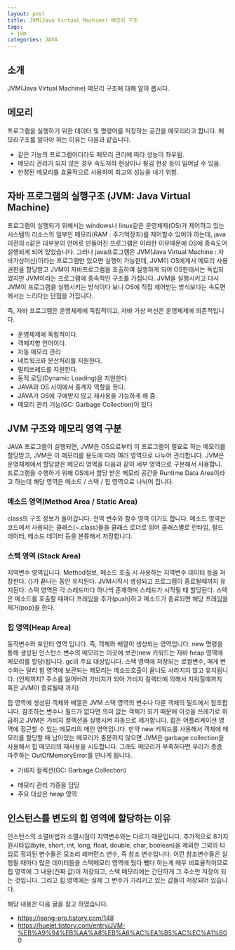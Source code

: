 ```yaml
---
layout: post
title: JVM(Java Virtual Machine) 메모리 구조
tags:
 - jvm
categories: JAVA
---
```


## 소개
JVM(Java Virtual Machine) 메모리 구조에 대해 알아 봅시다.

## 메모리
프로그램을 실행하기 위한 데이터 및 명령어를 저장하는 공간을 메모리라고 합니다. 메모리구조를 알아야 하는 이유는 다음과 같습니다.
- 같은 기능의 프로그램이더라도 메모리 관리에 따라 성능이 좌우됨.
- 메모리 관리가 되지 않은 경우 속도저하 현상이나 튕김 현상 등이 일어날 수 있음.
- 한정된 메모리를 효율적으로 사용하여 최고의 성능을 내기 위함.

## 자바 프로그램의 실행구조 (JVM: Java Virtual Machine)
프로그램이 실행되기 위해서는 windows나 linux같은 운영체제(OS)가 제어하고 있는 시스템의 리소스의 일부인 메모리(RAM : 주기억장치)를 제어할수 있어야 하는데, java이전의 c같은 대부분의 언어로 만들어진 프로그램은 이러한 이유때문에 OS에 종속도어 실행되게 되어 있었습니다. 그러나 java프로그램은 JVM(Java Virtual Machine : 자바가상머신)이라는 프로그램만 있으면 실행이 가능한데, JVM이 OS에게서 메모리 사용권한을 할당받고 JVM이 자바프로그램을 호출하여 실행하게 되어 OS한태서는 독립되었지만 JVM이라는 프로그램에 종속적인 구조를 가집니다. JVM을 실행시키고 다시 JVM이 프로그램을 실행시키는 방식이다 보니 OS에 직접 제어받는 방식보다는 속도면에서는 느리다는 단점을 가집니다.

즉, 자바 프로그램은 운영체제에 독립적이고, 자바 가상 머신은 운영체제에 의존적입니다.
- 운영체제에 독립적이다.
- 객체지향 언어이다.
- 자동 메모리 관리
- 네트워크와 분산처리를 지원한다.
- 멀티쓰레드를 지원한다.
- 동적 로딩(Dynamic Loading)을 지원한다.
- JAVA와 OS 사이에서 중계자 역할을 한다.
- JAVA가 OS에 구애받지 않고 재사용을 가능하게 해 줌
- 메모리 관리 기능(GC: Garbage Collection)이 있다


## JVM 구조와 메모리 영역 구분
JAVA 프로그램이 실행되면, JVM은 OS으로부터 이 프로그램이 필요로 하는 메모리를 할당받고, JVM은 이 메모리를 용도에 따라 여러 영역으로 나누어 관리합니다.  JVM은 운영체제에서 할당받은 메모리 영역을 다음과 같이 세부 영역으로 구분해서 사용합니. 프로그램을 수행하기 위해 OS에서 할당 받은 메모리 공간을 Runtime Data Area이라고 하는데 해당 영역은 메소드 / 스택 / 힙 영역으로 나뉘어 집니다.

### 메소드 영역(Method Area / Static Area)
class의 구조 정보가 들어갑니다. 전역 변수와 함수 영역 이기도 합니다. 메소드 영역은 코드에서 사용되는 클래스(~.class)들을 클래스 로더로 읽어 클래스별로 런타임, 필드데이터, 메소드 데이터 등을 분류해서 저장합니다.
### 스택 영역 (Stack Area)
지역변수 영역입니다. Method정보, 메소드 호출 시 사용하는 지역변수 데이터 등을 저장한다. {}가 끝나는 동안 유지된다. JVM시작시 생성되고 프로그램이 종료될때까지 유지된다. 스택 영역은 각 스레드마다 하나씩 존재하며 스레드가 시작될 때 할당된다. 스택은 메소드를 호출할 때마다 프레임을 추가(push)하고 메소드가 종료되면 해당 프레임을 제거(pop)을 한다.


### 힙 영역(Heap Area)
동적변수와 포인터 영역 입니다. 즉, 객체와 배열이 생성되는 영역입니다. new 명령을 통해 생성된 인스턴스 변수의 메모리는 이곳에 보관(new 키워드는 자바 heap 영역에 메모리를 할당)됩니다. gc의 주요 대상입니다. 스택 영역에 저장되는 로컬변수, 매게 변수와는 달리 힙 영역에 보관되는 메모리는 메소드호출이 끝나도 사라지지 않고 유지됩니다. (언제까지? 주소를 잃어버려 가비지가 되어 가비지 컬렉터에 의해서 지워질때까지 혹은 JVM이 종료될때 까지) 

힙 영역에 생성된 객체와 배열은 JVM 스택 영역의 변수나 다른 객체의 필드에서 참조합니다. 참조하는 변수나 필드가 없다면 의미 없는 객체가 되기 때문에 이것을 쓰레기로 취급하고 JVM은 가비지 컬렉션을 실행시켜 자동으로 제거합니다. 힙은 어플리케이션 영역에 접근할 수 있는 메모리의 메인 영역입니다. 만약 new 키워드를 사용해서 객체에 메모리를 할당할 때 남아있는 메모리가 충분하지 않으면 JVM은 garbage collection을 사용해서 힙 메모리의 재사용을 시도합니다. 그래도 메모리가 부족하다면 우리가 종종 마주하는 OutOfMemoryError를 만나게 됩니다.

* 가비지 컬렉션(GC: Garbage Collection)
- 메모리 관리 기증을 담당
- 주요 대상은 heap 영역

## 인스턴스를 변도의 힙 영역에 할당하는 이유
인스턴스의 소멸바법과 소멸시점이 지역변수와는 다르기 때문입니다. 추가적으로 8가지 원시타입(byte, short, int, long, float, double, char, boolean)을 제외한 그외의 타입로 정의된 변수들은 모조리 레퍼런스 변수, 즉 참조 변수입니다. 이런 참조변수들은 실행될 때마다 많은 데이터들을 스택메모리 영역에 뒀다 뺐다 하는게 매우 비효율적이므로 힙 영역에 그 내용(진짜 값)이 저장되고, 스택 메모리에는 간단하게 그 주소만 저장이 되는 것입니다. 그리고 힙 영역에는 실제 그 변수가 가리키고 있는 값들이 저장되어 있습니다.

해당 내용은 다음 글을 참고 하였습니다.
- https://jeong-pro.tistory.com/148
- https://huelet.tistory.com/entry/JVM-%EB%A9%94%EB%AA%A8%EB%A6%AC%EA%B5%AC%EC%A1%B0
0 